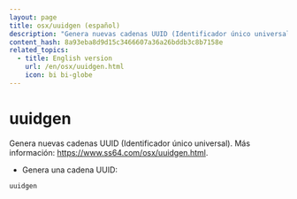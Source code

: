 ```yaml
---
layout: page
title: osx/uuidgen (español)
description: "Genera nuevas cadenas UUID (Identificador único universal)."
content_hash: 8a93eba8d9d15c3466607a36a26bddb3c8b7158e
related_topics:
  - title: English version
    url: /en/osx/uuidgen.html
    icon: bi bi-globe
---
```

# uuidgen

Genera nuevas cadenas UUID (Identificador único universal).
Más información: <https://www.ss64.com/osx/uuidgen.html>.

- Genera una cadena UUID:

`uuidgen`
